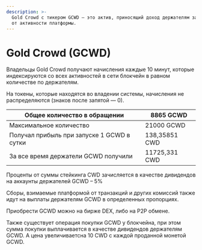 ```yaml
---
description: >-
  Gold Crowd с тикером GCWD — это актив, приносящий доход держателям зависимости
  от активности платформы.
---
```


# Gold Crowd (GCWD)

Владельцы Gold Crowd получают начисления каждые 10 минут, которые индексируются со всех активностей в сети блокчейн в равном количестве по держателям.

На токены, которые находятся во владении системы, начисления не распределяются (знаков после запятой — 0).

| Общее количество в обращении               | 8865 GCWD     |
| ------------------------------------------ | ------------- |
| Максимальное количество                    | 21000 GCWD    |
| Получал прибыль при запуске 1 GCWD в сутки | 138,35851 CWD |
| За все время держатели GCWD получили       | 11725,331 CWD |

Проценты от суммы стейкинга CWD зачисляется в качестве дивидендов на аккаунты держателей GCWD – 5%

Сборы, взимаемые платформой от транзакций и других комиссий также идут на выплаты держателям GCWD в определенных пропорциях.

Приобрести GCWD можно на бирже DEX, либо на P2P обмене.

Также существует операция покупки GCWD у блокчейна, при этом сумма покупки выплачивается в качестве дивидендов держателям GCWD. А цена увеличиваетсна 10 CWD с каждой проданной монетой GCWD.
